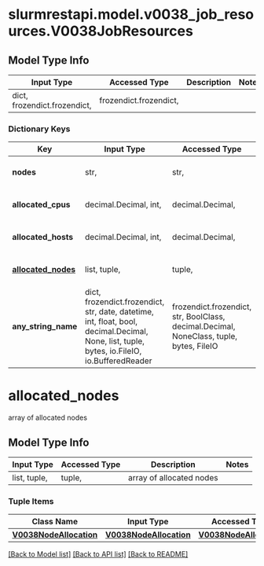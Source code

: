 # slurmrestapi.model.v0038_job_resources.V0038JobResources

## Model Type Info
Input Type | Accessed Type | Description | Notes
------------ | ------------- | ------------- | -------------
dict, frozendict.frozendict,  | frozendict.frozendict,  |  | 

### Dictionary Keys
Key | Input Type | Accessed Type | Description | Notes
------------ | ------------- | ------------- | ------------- | -------------
**nodes** | str,  | str,  | list of assigned job nodes | [optional] 
**allocated_cpus** | decimal.Decimal, int,  | decimal.Decimal,  | number of assigned job cpus | [optional] 
**allocated_hosts** | decimal.Decimal, int,  | decimal.Decimal,  | number of assigned job hosts | [optional] 
**[allocated_nodes](#allocated_nodes)** | list, tuple,  | tuple,  | array of allocated nodes | [optional] 
**any_string_name** | dict, frozendict.frozendict, str, date, datetime, int, float, bool, decimal.Decimal, None, list, tuple, bytes, io.FileIO, io.BufferedReader | frozendict.frozendict, str, BoolClass, decimal.Decimal, NoneClass, tuple, bytes, FileIO | any string name can be used but the value must be the correct type | [optional]

# allocated_nodes

array of allocated nodes

## Model Type Info
Input Type | Accessed Type | Description | Notes
------------ | ------------- | ------------- | -------------
list, tuple,  | tuple,  | array of allocated nodes | 

### Tuple Items
Class Name | Input Type | Accessed Type | Description | Notes
------------- | ------------- | ------------- | ------------- | -------------
[**V0038NodeAllocation**](V0038NodeAllocation.md) | [**V0038NodeAllocation**](V0038NodeAllocation.md) | [**V0038NodeAllocation**](V0038NodeAllocation.md) |  | 

[[Back to Model list]](../../README.md#documentation-for-models) [[Back to API list]](../../README.md#documentation-for-api-endpoints) [[Back to README]](../../README.md)

